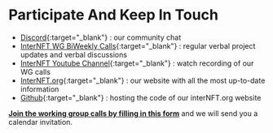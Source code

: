 # Participate And Keep In Touch


* [Discord](https://discord.com/channels/669268347736686612/744845986743975976){:target="_blank"} : our community chat
* [InterNFT WG BiWeekly Calls](./workingGroup/meetings/){:target="_blank"} : regular verbal project updates and verbal discussions
* [InterNFT Youtube Channel](https://www.youtube.com/channel/UCEmFhwNH8AiHR8dNSZ9fB0w){:target="_blank"} : watch recording of our WG calls
* [InterNFT.org](https://interNFT.org){:target="_blank"} : our website with all the most up-to-date information
* [Github](https://github.com/interNFT){:target="_blank"} : hosting the code of our interNFT.org website

**[Join the working group calls by filling in this form](https://forms.gle/c3zS3EST17qL41Zy7)** and we will send you a calendar invitation.
